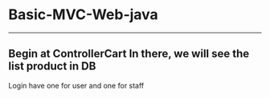 # Basic-MVC-Web-java
---
Begin at ControllerCart
In there, we will see the list product in DB
----
Login have one for user and one for staff
